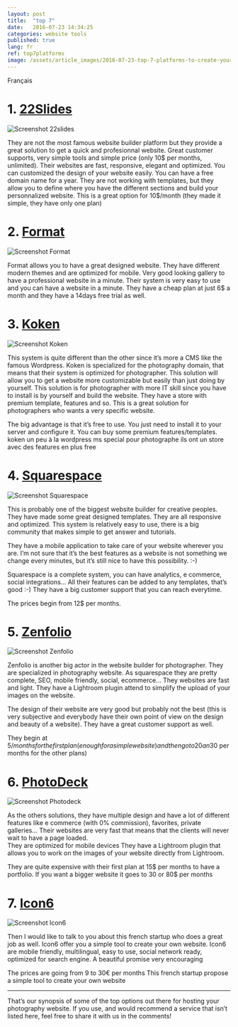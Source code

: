 ```yaml
---
layout: post
title:  "top 7"
date:   2016-07-23 14:34:25
categories: website tools
published: true
lang: fr
ref: top7platforms
image: /assets/article_images/2016-07-23-top-7-platforms-to-create-your-optimized-photography-website/cover.jpg
---
```


Français

# 1. [22Slides][22slides]

![Screenshot 22slides](/assets/article_images/2016-07-23-top-7-platforms-to-create-your-optimized-photography-website/22slides.png)

They are not the most famous website builder platform but they provide a great solution to get a quick and profesionnal website.
Great customer supports, very simple tools and simple price (only 10$ per months, unlimited). 
Their websites are fast, responsive, elegant and optimized. You can customized the design of your website easily. 
You can have a free domain name for a year. 
They are not working  with templates, but they allow you to define where you have the different sections and build your personnalized website. 
This is a great option for 10$/month (they made it simple, they have only one plan)


# 2. [Format][format]

![Screenshot Format](/assets/article_images/2016-07-23-top-7-platforms-to-create-your-optimized-photography-website/format.png)

Format allows you to have a great designed website. They have different modern themes and are optimized for mobile. 
Very good looking gallery to have a professional website in a minute. 
Their system is very easy to use and you can have a website in a minute. 
They have a cheap plan at just 6$ a month and they have a 14days free trial as well. 

# 3. [Koken][koken] 

![Screenshot Koken](/assets/article_images/2016-07-23-top-7-platforms-to-create-your-optimized-photography-website/koken.png)

This system is quite different than the other since it’s more a CMS like the famous Wordpress. Koken is specialized for the photography domain, that means that their system is optimized for photographer. 
This solution will allow you to get a website more customizable but easily than just doing by yourself. 
This solution is for photographer with more IT skill since you have to install is by yourself and build the website. 
They have a store with premium template, features and so. 
This is a great solution for photographers who wants a very specific website. 

The big advantage is that it’s free to use. You just need to install it to your server and configure it. You can buy some premium features/templates.
koken un peu à la wordpress ms special pour photographe ils ont un store avec des features en plus free

# 4. [Squarespace][squarespace]

![Screenshot Squarespace](/assets/article_images/2016-07-23-top-7-platforms-to-create-your-optimized-photography-website/squarespace.png)

This is probably one of the biggest website builder for creative peoples.
They have made some great designed templates. They are all responsive and optimized. 
This system is relatively easy to use, there is a big community that makes simple to get answer and tutorials. 

They have a mobile application to take care of your website wherever you are. I’m not sure that it’s the best features as a website is not something we change every minutes, but it’s still nice to have this possibility. :-)

Squarespace is a complete system, you can have analytics, e commerce, social integrations… 
All their features can be added to any templates, that’s good :-)
They have a big customer support that you can reach everytime.
 
The prices begin from 12$ per months. 

# 5. [Zenfolio][zenfolio]

![Screenshot Zenfolio](/assets/article_images/2016-07-23-top-7-platforms-to-create-your-optimized-photography-website/zenfolio.png)

Zenfolio is another big actor in the website builder for photographer. They are specialized in photography website.
As squarespace they are pretty complete, SEO, mobile friendly, social, ecommerce…
They websites are fast and light. 
They have a Lightroom plugin attend to simplify the upload of your images on the website. 

The design of their website are very good but probably not the best (this is very subjective and everybody have their own point of view on the design and beauty of a website). 
They have a great customer support as well. 

They begin at 5$/months for the first plan (enough for a simple website) and then go to 20 an 30$ per months for the other plans)


# 6. [PhotoDeck][photodeck]

![Screenshot Photodeck](/assets/article_images/2016-07-23-top-7-platforms-to-create-your-optimized-photography-website/photodeck.png)

As the others solutions, they have multiple design and have a lot of different features like e commerce (with 0% commission), favorites, private galleries... 
Their websites are very fast that means that the clients will never wait to have a page loaded.  
They are optimized for mobile devices
They have a Lightroom plugin that allows you to work on the images of your website directly from Lightroom. 

They are quite expensive with their first plan at 15$ per months to have a portfolio. If you want a bigger website it goes to 30 or 80$ per months

# 7. [Icon6][icon6]

![Screenshot Icon6](/assets/article_images/2016-07-23-top-7-platforms-to-create-your-optimized-photography-website/icon6.png)

Then I would like to talk to you about this french startup who does a great job as well. 
Icon6 offer you a simple tool to create your own website.
Icon6 are mobile friendly, multilingual, easy to use, social network ready, optimized for search engine. 
A beautiful promise very encouraging

The prices are going from 9 to 30€ per months
This french startup propose a simple tool to create your own website

---
That’s our synopsis of some of the top options out there for hosting your photography website. If you use, and would recommend a service that isn’t listed here, feel free to share it with us in the comments!

[22slides]:	http://www.22slides.com
[format]:	https://format.com/
[koken]:	http://koken.me/
[squarespace]:	http://www.squarespace.com/
[zenfolio]:	http://www.zenfolio.com/
[photodeck]:	http://www.photodeck.com/
[icon6]:	https://icon6.com/ 
